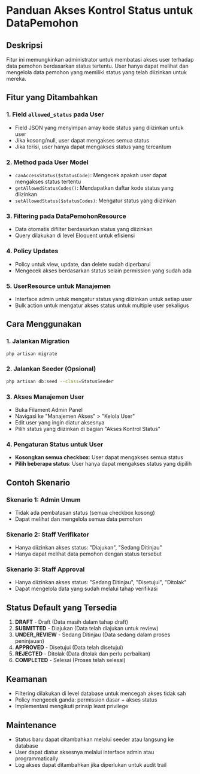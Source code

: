 # Panduan Akses Kontrol Status untuk DataPemohon

## Deskripsi

Fitur ini memungkinkan administrator untuk membatasi akses user terhadap data pemohon berdasarkan status tertentu. User hanya dapat melihat dan mengelola data pemohon yang memiliki status yang telah diizinkan untuk mereka.

## Fitur yang Ditambahkan

### 1. Field `allowed_status` pada User

-   Field JSON yang menyimpan array kode status yang diizinkan untuk user
-   Jika kosong/null, user dapat mengakses semua status
-   Jika terisi, user hanya dapat mengakses status yang tercantum

### 2. Method pada User Model

-   `canAccessStatus($statusCode)`: Mengecek apakah user dapat mengakses status tertentu
-   `getAllowedStatusCodes()`: Mendapatkan daftar kode status yang diizinkan
-   `setAllowedStatus($statusCodes)`: Mengatur status yang diizinkan

### 3. Filtering pada DataPemohonResource

-   Data otomatis difilter berdasarkan status yang diizinkan
-   Query dilakukan di level Eloquent untuk efisiensi

### 4. Policy Updates

-   Policy untuk view, update, dan delete sudah diperbarui
-   Mengecek akses berdasarkan status selain permission yang sudah ada

### 5. UserResource untuk Manajemen

-   Interface admin untuk mengatur status yang diizinkan untuk setiap user
-   Bulk action untuk mengatur akses status untuk multiple user sekaligus

## Cara Menggunakan

### 1. Jalankan Migration

```bash
php artisan migrate
```

### 2. Jalankan Seeder (Opsional)

```bash
php artisan db:seed --class=StatusSeeder
```

### 3. Akses Manajemen User

-   Buka Filament Admin Panel
-   Navigasi ke "Manajemen Akses" > "Kelola User"
-   Edit user yang ingin diatur aksesnya
-   Pilih status yang diizinkan di bagian "Akses Kontrol Status"

### 4. Pengaturan Status untuk User

-   **Kosongkan semua checkbox**: User dapat mengakses semua status
-   **Pilih beberapa status**: User hanya dapat mengakses status yang dipilih

## Contoh Skenario

### Skenario 1: Admin Umum

-   Tidak ada pembatasan status (semua checkbox kosong)
-   Dapat melihat dan mengelola semua data pemohon

### Skenario 2: Staff Verifikator

-   Hanya diizinkan akses status: "Diajukan", "Sedang Ditinjau"
-   Hanya dapat melihat data pemohon dengan status tersebut

### Skenario 3: Staff Approval

-   Hanya diizinkan akses status: "Sedang Ditinjau", "Disetujui", "Ditolak"
-   Dapat mengelola data yang sudah melalui tahap verifikasi

## Status Default yang Tersedia

1. **DRAFT** - Draft (Data masih dalam tahap draft)
2. **SUBMITTED** - Diajukan (Data telah diajukan untuk review)
3. **UNDER_REVIEW** - Sedang Ditinjau (Data sedang dalam proses peninjauan)
4. **APPROVED** - Disetujui (Data telah disetujui)
5. **REJECTED** - Ditolak (Data ditolak dan perlu perbaikan)
6. **COMPLETED** - Selesai (Proses telah selesai)

## Keamanan

-   Filtering dilakukan di level database untuk mencegah akses tidak sah
-   Policy mengecek ganda: permission dasar + akses status
-   Implementasi mengikuti prinsip least privilege

## Maintenance

-   Status baru dapat ditambahkan melalui seeder atau langsung ke database
-   User dapat diatur aksesnya melalui interface admin atau programmatically
-   Log akses dapat ditambahkan jika diperlukan untuk audit trail
